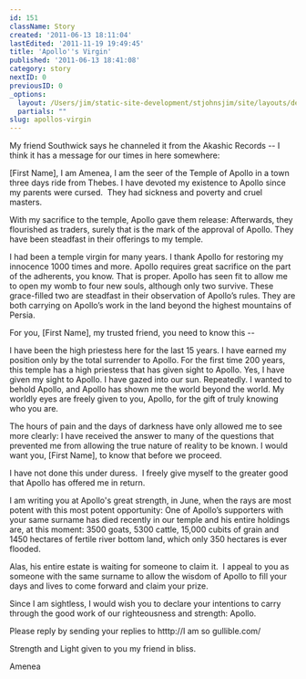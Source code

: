 ```yaml
---
id: 151
className: Story
created: '2011-06-13 18:11:04'
lastEdited: '2011-11-19 19:49:45'
title: 'Apollo''s Virgin'
published: '2011-06-13 18:41:08'
category: story
nextID: 0
previousID: 0
_options:
  layout: /Users/jim/static-site-development/stjohnsjim/site/layouts/default.static.ttml
  partials: ""
slug: apollos-virgin
---
```

<p>My friend Southwick says he channeled it from the Akashic Records -- I think it has a message for our times in here somewhere:</p>
<p>[First Name], I am Amenea, I am the seer of the Temple of Apollo in a town three days ride from Thebes.  I have devoted my existence to  Apollo since my parents were cursed.  They had sickness and poverty and cruel masters.</p>
<p>With my sacrifice to the temple, Apollo gave them release: Afterwards, they flourished as traders, surely that is the mark of the approval of Apollo.  They have been steadfast in their offerings to my temple.</p>
<p>I had been a temple virgin for many years.  I thank Apollo for restoring my innocence 1000 times and more.  Apollo requires great sacrifice on the part of the adherents, you know.  That is proper.  Apollo has seen fit to allow me to open my womb to four new souls, although only two survive.  These grace-filled two are steadfast in their observation of Apollo’s rules.  They are both carrying on Apollo’s work in the land beyond the highest mountains of Persia.</p>
<p>For you, [First Name], my trusted friend, you need to know this --</p>
<p>I have been the high priestess here for the last 15 years.  I have earned my position only by the total surrender to Apollo.  For the first time 200 years, this temple has a high priestess that has given sight to Apollo.  Yes, I have given my sight to Apollo.  I have gazed into our sun.  Repeatedly.  I wanted to behold Apollo, and Apollo has shown me the world beyond the world.  My worldly eyes are freely given to you, Apollo, for the gift of truly knowing who you are.</p>
<p>The hours of pain and the days of darkness have only allowed me to see more clearly:  I have received the answer to many of the questions that prevented me from allowing the true nature of reality to be known.  I would want you, [First Name], to know that before we proceed.</p>
<p>I have not done this under duress.  I freely give myself to the greater good that Apollo has offered me in return.</p>
<p>I am writing you at Apollo's great strength, in June, when the rays are most potent with this most potent opportunity: One of Apollo’s supporters with your same surname has died recently in our temple and his entire holdings are, at this moment: 3500 goats, 5300 cattle, 15,000 cubits of grain and 1450 hectares of fertile river bottom land, which only 350 hectares is ever flooded.</p>
<p>Alas, his entire estate is waiting for someone to claim it.  I appeal to you as someone with the same surname to allow the wisdom of Apollo to fill your days and lives to come forward and claim your prize.</p>
<p>Since I am sightless, I would wish you to declare your intentions to carry through the good work of our righteousness and strength: Apollo.</p>
<p>Please reply by sending your replies to htttp://I am so gullible.com/</p>
<p>Strength and Light given to you my friend in bliss.</p>
<p>Amenea</p>